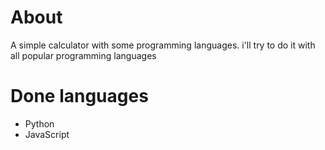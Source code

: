 # About
A simple calculator with some programming languages. i'll try to do it with all popular programming languages

# Done languages

* Python
* JavaScript
